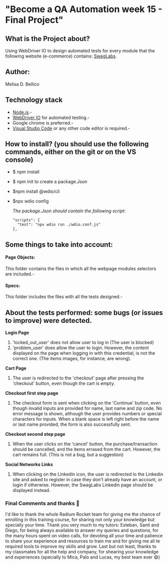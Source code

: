 # "Become a QA Automation week 15 - Final Project"

## What is the Project about?
Using WebDriver IO to design automated tests for every module that the following website (e-commerce) contains: [SwagLabs](https://www.saucedemo.com/).

## Author: 
Melisa D. Bellico 

## Technology stack
* [Node.js](https://nodejs.org/es/docs/).-
* [WebDriver IO](https://webdriver.io/docs/gettingstarted) for automated testing.-
* Google chrome is preferred.-
* [Visual Studio Code](https://code.visualstudio.com/) or any other code editor is required.-

## How to install?  (you should use the following commands, either on the git or on the VS console)
* $ npm install
* $ npm init to create a package.Json
* $npm install @wdio/cli
* $npx wdio config

    *The package.Json should contain the following script:*

      "scripts": {
        "test": "npx wdio run ./wdio.conf.js"
      },
      
## Some things to take into account:

#### Page Objects:
This folder contains the files in which all the webpage  modules selectors are included.-
#### Specs:
This folder includes the files with all the tests designed.-

## About the tests performed: some bugs (or issues to improve) were detected.

**Login Page**

1. 'locked_out_user' does not allow user to log in (The user is blocked)
2. 'problem_user' does allow the user to login. However, the content displayed on the page when logging in with this credential, is not the correct one. (The items images, for instance, are wrong).

**Cart Page**

1. The user is redirected to the 'checkout' page after pressing the 'checkout' button, even though the cart is empty.

**Checkout first step page**

1. The checkout form is sent when clicking on the 'Continue' button, even though invalid inputs are provided for name, last name and zip code. No error message is shown, although the user provides numbers or special characters for inputs. When a blank space is left right before the name or last name provided, the form is also successfully sent.

**Checkout second step page**

1. When the user clicks on the 'cancel' button, the purchase/transaction should be cancelled, and the items errased from the cart. However, the cart remains full. (This is not a bug, but a suggestion)

**Social Networks Links**

1. When clicking on the Linkedin icon, the user is redirected lo the Linkedin site and asked to register in case they don't already have an account, or login if otherwise. However, the SwagLabs Linkedin page should be displayed instead.

### Final Comments and thanks :raised_hands:

I'd like to thank the whole Radium Rocket team for giving me the chance of enrolling in this training course, for sharing not only your knowledge but specially your time. Thank you very much to my tutors: Esteban, Santi and Diego, for being always available to answer my queries and questions, for the many hours spent on video calls,  for devoting all your time and patience to share your experience and resources to train me and for giving me all te required tools to improve my skills and grow. Last but not least, thanks to my classmates for all the help and company, for shearing your knowledge and experiences (specially to Mica, Palo and Lucas, my best team ever :smile:)